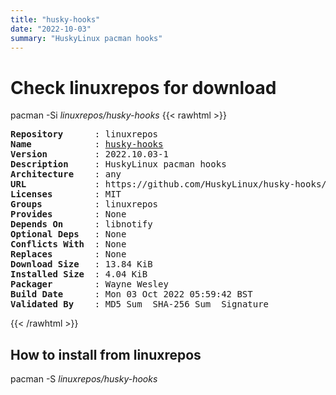 ```yaml
---
title: "husky-hooks"
date: "2022-10-03"
summary: "HuskyLinux pacman hooks"
---
```


# Check linuxrepos for download

pacman -Si *linuxrepos/husky-hooks*
{{< rawhtml >}}
<pre class="highlight">
<b>Repository</b>      : linuxrepos
<b>Name</b>            : <a href="../../x86_64/husky-hooks-2022.10.03-1-any.pkg.tar.zst">husky-hooks</a>
<b>Version</b>         : 2022.10.03-1
<b>Description</b>     : HuskyLinux pacman hooks
<b>Architecture</b>    : any
<b>URL</b>             : https://github.com/HuskyLinux/husky-hooks/tree/main/husky-hooks
<b>Licenses</b>        : MIT
<b>Groups</b>          : linuxrepos
<b>Provides</b>        : None
<b>Depends On</b>      : libnotify
<b>Optional Deps</b>   : None
<b>Conflicts With</b>  : None
<b>Replaces</b>        : None
<b>Download Size</b>   : 13.84 KiB
<b>Installed Size</b>  : 4.04 KiB
<b>Packager</b>        : Wayne Wesley <wayne6324@gmail.com>
<b>Build Date</b>      : Mon 03 Oct 2022 05:59:42 BST
<b>Validated By</b>    : MD5 Sum  SHA-256 Sum  Signature
</pre>
{{< /rawhtml >}}
## How to install from linuxrepos

pacman -S *linuxrepos/husky-hooks*
